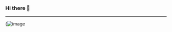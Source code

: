 ### Hi there 👋
---
(![image](https://user-images.githubusercontent.com/3813156/127711046-2482a7da-bf97-47bf-bc8b-831202476632.png)

